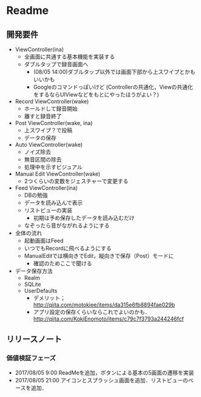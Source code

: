 # Readme

## 開発要件
* ViewController(ina)
    * 全画面に共通する基本機能を実装する
    * ダブルタップで録音画面へ
        * (08/05 14:00)ダブルタップ以外では画面下部から上スワイプとかもいいかも
        * Googleのコマンドっぽいけど
    (Controllerの共通化，Viewの共通化をするならUIViewなどをもとにやったほうがよい？)
* Record ViewController(wake)
    * ホールドして録音開始
    * 離すと録音終了
* Post ViewController(wake, ina)
    * 上スワイプ？で投稿
    * データの保存
* Auto ViewController(wake)
    * ノイズ除去
    * 無音区間の除去
    * 処理中を示すビジュアル
* Manual Edit ViewController(wake)
    * 2つくらいの変数をジェスチャーで変更する
* Feed ViewController(ina)
    * DBの勉強
    * データを読み込んで表示
    * リストビューの実装
        * 初期は予め保存したデータを読み込むだけ
    * なぞったら音がながれるようにする
* 全体の流れ
    * 起動画面はFeed
    * いつでもRecordに飛べるようにする
    * ManualEditでは横向きでEdit，縦向きで保存（Post）モードに
        * 確認のためここで聞ける
* データ保存方法
    * Realm
    * SQLite
    * UserDefaults
        * デメリット；http://qiita.com/motokiee/items/da315e6fb8894fae029b
        * アプリ設定の保存くらいならこれでよいのかも．http://qiita.com/KokiEnomoto/items/c79c7f3793a244246fcf

## リリースノート
### 価値検証フェーズ
* 2017/08/05 9:00 ReadMeを追加，ボタンによる基本の5画面の遷移を実装
* 2017/08/05 21:00 アイコンとスプラッシュ画面を追加．リストビューのベースを追加．
